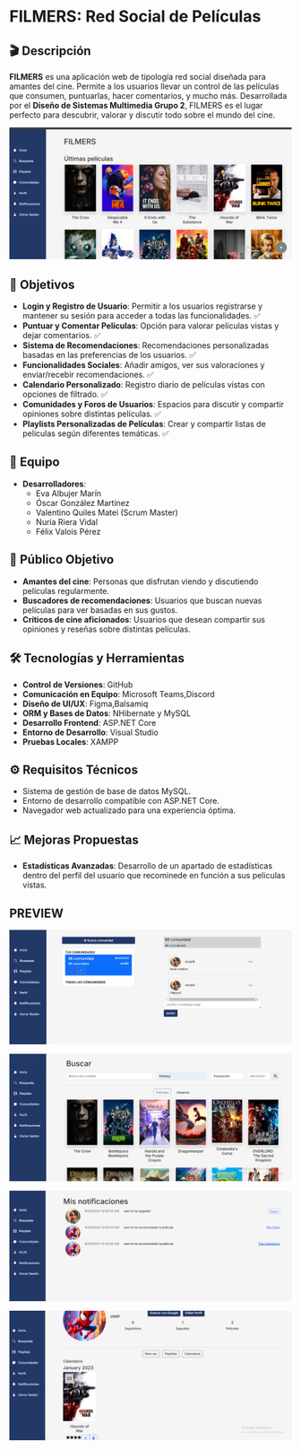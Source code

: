 # FILMERS: Red Social de Películas

## 🎬 Descripción

**FILMERS** es una aplicación web de tipología red social diseñada para amantes del cine. Permite a los usuarios llevar un control de las películas que consumen, puntuarlas, hacer comentarios, y mucho más. Desarrollada por el **Diseño de Sistemas Multimedia Grupo 2**, FILMERS es el lugar perfecto para descubrir, valorar y discutir todo sobre el mundo del cine.

![](/imgs/HOME.png)

## 🌟 Objetivos

-   **Login y Registro de Usuario**: Permitir a los usuarios registrarse y mantener su sesión para acceder a todas las funcionalidades. ✅
-   **Puntuar y Comentar Películas**: Opción para valorar películas vistas y dejar comentarios. ✅
-   **Sistema de Recomendaciones**: Recomendaciones personalizadas basadas en las preferencias de los usuarios. ✅
-   **Funcionalidades Sociales**: Añadir amigos, ver sus valoraciones y enviar/recebir recomendaciones. ✅
-   **Calendario Personalizado**: Registro diario de películas vistas con opciones de filtrado. ✅
-   **Comunidades y Foros de Usuarios**: Espacios para discutir y compartir opiniones sobre distintas películas. ✅
-   **Playlists Personalizadas de Películas**: Crear y compartir listas de películas según diferentes temáticas. ✅

## 👥 Equipo

-   **Desarrolladores**:
    -   Eva Albujer Marín
    -   Óscar González Martínez
    -   Valentino Quiles Matei (Scrum Master)
    -   Nuria Riera Vidal
    -   Félix Valois Pérez

## 🎯 Público Objetivo

-   **Amantes del cine**: Personas que disfrutan viendo y discutiendo películas regularmente.
-   **Buscadores de recomendaciones**: Usuarios que buscan nuevas películas para ver basadas en sus gustos.
-   **Críticos de cine aficionados**: Usuarios que desean compartir sus opiniones y reseñas sobre distintas películas.

## 🛠️ Tecnologías y Herramientas

-   **Control de Versiones**: GitHub
-   **Comunicación en Equipo**: Microsoft Teams,Discord
-   **Diseño de UI/UX**: Figma,Balsamiq
-   **ORM y Bases de Datos**: NHibernate y MySQL
-   **Desarrollo Frontend**: ASP.NET Core
-   **Entorno de Desarrollo**: Visual Studio
-   **Pruebas Locales**: XAMPP

## ⚙️ Requisitos Técnicos

-   Sistema de gestión de base de datos MySQL.
-   Entorno de desarrollo compatible con ASP.NET Core.
-   Navegador web actualizado para una experiencia óptima.

## 📈 Mejoras Propuestas

-   **Estadísticas Avanzadas**: Desarrollo de un apartado de estadísticas dentro del perfil del usuario que recominede en función a sus peliculas vistas.

## PREVIEW

![](/imgs/COMUNITIES.png)

![](/imgs/SEARCH_WITH_FILTERS.png)

![](/imgs/NOTIFICATIONS.png)

![](/imgs/CALENDAR.png)
